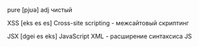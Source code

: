 pure [pjʊə] adj чистый

XSS [eks es es] Cross-site scripting - межсайтовый скриптинг

JSX [dgei es eks] JavaScript XML - расширение синтаксиса JS